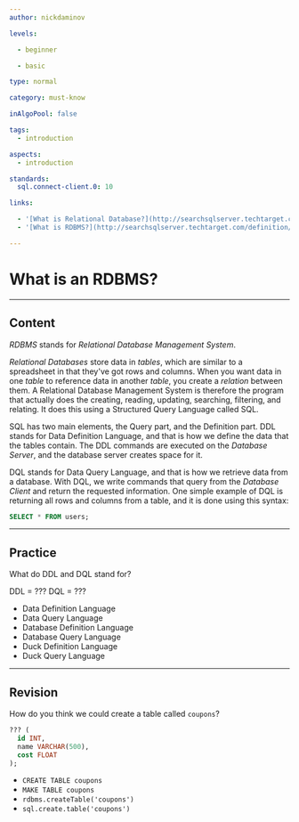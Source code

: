 ```yaml
---
author: nickdaminov

levels:

  - beginner

  - basic

type: normal

category: must-know

inAlgoPool: false

tags:
  - introduction

aspects:
  - introduction

standards:
  sql.connect-client.0: 10

links:

  - '[What is Relational Database?](http://searchsqlserver.techtarget.com/definition/relational-database){website}'
  - '[What is RDBMS?](http://searchsqlserver.techtarget.com/definition/relational-database-management-system){website}'

---
```


# What is an RDBMS?

---
## Content

*RDBMS* stands for _Relational Database Management System_. 

_Relational Databases_ store data in _tables_, which are similar to a spreadsheet in that they've got rows and columns. When you want data in one _table_ to reference data in another _table_, you create a _relation_ between them. A Relational Database Management System is therefore the program that actually does the creating, reading, updating, searching, filtering, and relating. It does this using a Structured Query Language called SQL.

SQL has two main elements, the Query part, and the Definition part. DDL stands for Data Definition Language, and that is how we define the data that the tables contain. The DDL commands are executed on the *Database Server*, and the database server creates space for it.

DQL stands for Data Query Language, and that is how we retrieve data from a database. With DQL, we write commands that query from the *Database Client* and return the requested information. One simple example of DQL is returning all rows and columns from a table, and it is done using this syntax:
```sql
SELECT * FROM users;
```

---
## Practice

What do DDL and DQL stand for?

DDL = ???
DQL = ???

* Data Definition Language
* Data Query Language
* Database Definition Language
* Database Query Language
* Duck Definition Language
* Duck Query Language

---
## Revision

How do you think we could create a table called `coupons`?

```sql
??? (
  id INT,
  name VARCHAR(500),
  cost FLOAT
);
```

* `CREATE TABLE coupons`
* `MAKE TABLE coupons`
* `rdbms.createTable('coupons')`
* `sql.create.table('coupons')`
 
 
 
